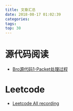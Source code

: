 ```yaml
---
title: 文章汇总
date: 2018-08-17 01:02:39
categories: 
tags: 
top: 30
---
```


# 源代码阅读
- [Bro源代码1-Packet处理过程](../Bro-source-codes-walkthought/)


# Leetcode
- [Leetcode All recording](../All-Leetcode/)